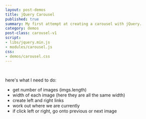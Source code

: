 ```yaml
---
layout: post-demos
title: jQuery Carousel
published: true
summary: My first attempt at creating a carousel with jQuery.
category: demos
post-class: carousel-v1
script:
- libs/jquery.min.js
- modules/carousel.js
css:
- demos/carousel.css
---
```

<div id="carousel" class="carousel">
	<div class="carousel-inner">
		<!-- <img src="/images/hot/hot1.jpg" alt=""> -->
		<img src="/images/hot/hot2.jpg" alt="">
		<img src="/images/hot/hot3.jpg" alt="">
		<img src="/images/hot/hot4.jpg" alt="">
		<img src="/images/hot/hot5.jpg" alt="">
		<img src="/images/hot/hot6.jpg" alt="">
		<img src="/images/hot/hot1.jpg" alt="">
		<img src="/images/hot/hot2.jpg" alt="">
		<img src="/images/hot/hot3.jpg" alt="">
		<img src="/images/hot/hot4.jpg" alt="">
		<img src="/images/hot/hot5.jpg" alt="">
		<img src="/images/hot/hot6.jpg" alt="">
	</div>
</div>

here's what I need to do:

- get number of images (imgs.length)
- width of each image (here they are all the same width)
- create left and right links
- work out where we are currently
- if click left or right, go onto previous or next image

